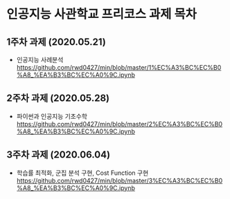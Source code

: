 # 인공지능 사관학교 프리코스 과제 목차

## 1주차 과제 (2020.05.21)
 + 인공지능 사례분석 https://github.com/rwd0427/min/blob/master/1%EC%A3%BC%EC%B0%A8_%EA%B3%BC%EC%A0%9C.ipynb
## 2주차 과제 (2020.05.28)
 + 파이썬과 인공지능 기초수학 https://github.com/rwd0427/min/blob/master/2%EC%A3%BC%EC%B0%A8_%EA%B3%BC%EC%A0%9C.ipynb
## 3주차 과제 (2020.06.04)
 + 학습률 최적화, 군집 분석 구현, Cost Function 구현 https://github.com/rwd0427/min/blob/master/3%EC%A3%BC%EC%B0%A8_%EA%B3%BC%EC%A0%9C.ipynb

